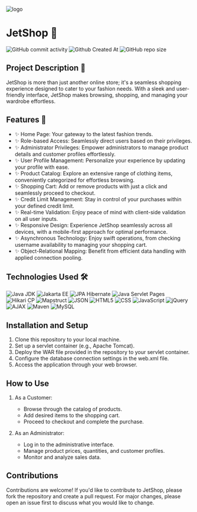 

![logo](https://github.com/Omar-Ashraf9/JetShop/assets/44038598/16ed07d9-6542-466a-8229-26e62339782f)
# JetShop :necktie:
![GitHub commit activity](https://img.shields.io/github/commit-activity/m/Omar-Ashraf9/JetShop?style=for-the-badge)
![Github Created At](https://img.shields.io/github/created-at/Omar-Ashraf9/JetShop?style=for-the-badge)
![GitHub repo size](https://img.shields.io/github/repo-size/Omar-Ashraf9/JetShop?style=for-the-badge)

## Project Description :memo:
JetShop is more than just another online store; it's a seamless shopping experience designed to cater to your fashion needs. With a sleek and user-friendly interface, JetShop makes browsing, shopping, and managing your wardrobe effortless.

## Features 🚀
- ✨ Home Page: Your gateway to the latest fashion trends.
- ✨ Role-based Access: Seamlessly direct users based on their privileges.
- ✨ Administrator Privileges: Empower administrators to manage product details and customer profiles effortlessly.
- ✨ User Profile Management: Personalize your experience by updating your profile with ease.
- ✨ Product Catalog: Explore an extensive range of clothing items, conveniently categorized for effortless browsing.
- ✨ Shopping Cart: Add or remove products with just a click and seamlessly proceed to checkout.
- ✨ Credit Limit Management: Stay in control of your purchases within your defined credit limit.
- ✨ Real-time Validation: Enjoy peace of mind with client-side validation on all user inputs.
- ✨ Responsive Design: Experience JetShop seamlessly across all devices, with a mobile-first approach for optimal performance.
- ✨ Asynchronous Technology: Enjoy swift operations, from checking username availability to managing your shopping cart.
- ✨ Object-Relational Mapping: Benefit from efficient data handling with applied connection pooling.

## Technologies Used 🛠️
![Java JDK](https://img.shields.io/badge/Java%20JDK-17-orange?style=for-the-badge&logo=java)
![Jakarta EE](https://img.shields.io/badge/Jakarta%20EE-10-blueviolet?style=for-the-badge&logo=eclipse&logoColor=white)
![JPA Hibernate](https://img.shields.io/badge/JPA%20Hibernate-blue?style=for-the-badge&logo=hibernate)
![Java Servlet Pages](https://img.shields.io/badge/JSP-blueviolet?style=for-the-badge&logo=JSP)
![Hikari CP](https://img.shields.io/badge/Hikari%20CP-blue?style=for-the-badge&logo=java&logoColor=white)
![Mapstruct](https://img.shields.io/badge/Mapstruct-blueviolet?style=for-the-badge&logo=java&logoColor=white)
![JSON](https://img.shields.io/badge/JSON-orange?style=for-the-badge&logo=json)
![HTML5](https://img.shields.io/badge/HTML-orange?style=for-the-badge&logo=html5)
![CSS](https://img.shields.io/badge/CSS-orange?style=for-the-badge&logo=css3)
![JavaScript](https://img.shields.io/badge/JavaScript-orange?style=for-the-badge&logo=javascript)
![jQuery](https://img.shields.io/badge/jQuery-orange?style=for-the-badge&logo=jquery)
![AJAX](https://img.shields.io/badge/AJAX-orange?style=for-the-badge&logo=ajax)
![Maven](https://img.shields.io/badge/Maven-orange?style=for-the-badge&logo=apache)
![MySQL](https://img.shields.io/badge/MySQL-blue?style=for-the-badge&logo=mysql)

## Installation and Setup
1. Clone this repository to your local machine.
2. Set up a servlet container (e.g., Apache Tomcat).
3. Deploy the WAR file provided in the repository to your servlet container.
4. Configure the database connection settings in the web.xml file.
5. Access the application through your web browser.

## How to Use
1. As a Customer:
   - Browse through the catalog of products.
   - Add desired items to the shopping cart.
   - Proceed to checkout and complete the purchase.

2. As an Administrator:
   - Log in to the administrative interface.
   - Manage product prices, quantities, and customer profiles.
   - Monitor and analyze sales data.

## Contributions
Contributions are welcome! If you'd like to contribute to JetShop, please fork the repository and create a pull request. For major changes, please open an issue first to discuss what you would like to change.
